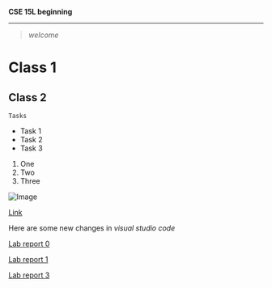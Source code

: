 **CSE 15L beginning**

---

> *welcome*

# Class 1

## Class 2

`Tasks`
* Task 1
* Task 2
* Task 3

1. One
2. Two
3. Three

![Image](http://url/a.png)

[Link](http://a.com)

Here are some new changes in *visual studio code*

[Lab report 0](https://aure361.github.io/cse15l-lab-reports/lab-report-1-week-0.html)

[Lab report 1](https://aure361.github.io/cse15l-lab-reports/Week1LabReport.html)

[Lab report 3](https://aure361.github.io/cse15l-lab-reports/Week3LabReport.html)
